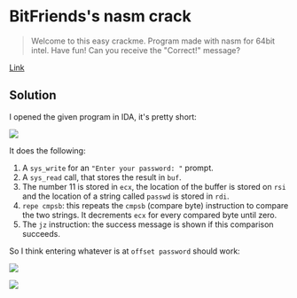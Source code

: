 ﻿# BitFriends's nasm crack

> Welcome to this easy crackme. Program made with nasm for 64bit intel. Have fun! Can you receive the "Correct!" message?

[Link](https://crackmes.one/crackme/5ea48a1433c5d47611746436)

## Solution

I opened the given program in IDA, it's pretty short:

![](https://i.imgur.com/GiO3o1P.png)

It does the following:

1. A `sys_write` for an `"Enter your password: "` prompt.
2. A `sys_read` call, that stores the result in `buf`.
3. The number 11 is stored in `ecx`, the location of the buffer is stored on `rsi` and the location of a string called `passwd` is stored in `rdi`.
4. `repe cmpsb`: this repeats the `cmpsb` (compare byte) instruction to compare the two strings. It decrements `ecx` for every compared byte until zero.
5. The `jz` instruction: the success message is shown if this comparison succeeds.

So I think entering whatever is at `offset password` should work:

![](https://imgur.com/ZEkG9g4.png)

![](https://imgur.com/AQo3ku1.png)
